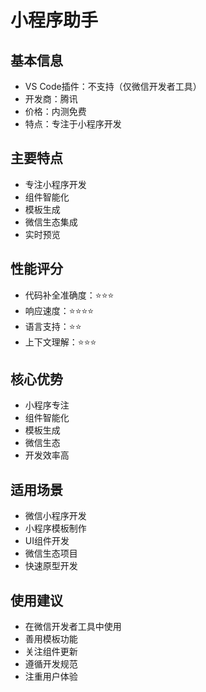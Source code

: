 # 小程序助手

## 基本信息
- VS Code插件：不支持（仅微信开发者工具）
- 开发商：腾讯
- 价格：内测免费
- 特点：专注于小程序开发

## 主要特点
- 专注小程序开发
- 组件智能化
- 模板生成
- 微信生态集成
- 实时预览

## 性能评分
- 代码补全准确度：⭐️⭐️⭐️
- 响应速度：⭐️⭐️⭐️⭐️
- 语言支持：⭐️⭐️
- 上下文理解：⭐️⭐️⭐️

## 核心优势
- 小程序专注
- 组件智能化
- 模板生成
- 微信生态
- 开发效率高

## 适用场景
- 微信小程序开发
- 小程序模板制作
- UI组件开发
- 微信生态项目
- 快速原型开发

## 使用建议
- 在微信开发者工具中使用
- 善用模板功能
- 关注组件更新
- 遵循开发规范
- 注重用户体验